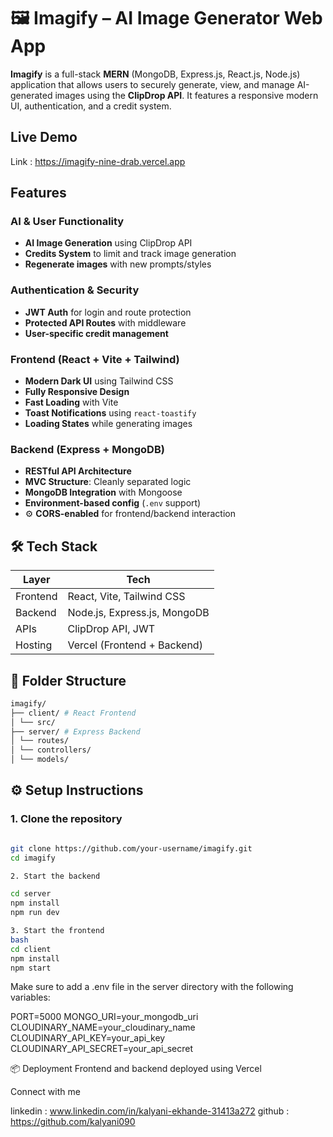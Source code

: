 # 🖼️ Imagify – AI Image Generator Web App

**Imagify** is a full-stack **MERN** (MongoDB, Express.js, React.js, Node.js) application that allows users to securely generate, view, and manage AI-generated images using the **ClipDrop API**. It features a responsive modern UI, authentication, and a credit system.


##  Live Demo

Link : https://imagify-nine-drab.vercel.app


##  Features

###  AI & User Functionality
-  **AI Image Generation** using ClipDrop API
-  **Credits System** to limit and track image generation
-  **Regenerate images** with new prompts/styles

###  Authentication & Security
-  **JWT Auth** for login and route protection
-  **Protected API Routes** with middleware
-  **User-specific credit management**

###  Frontend (React + Vite + Tailwind)
- **Modern Dark UI** using Tailwind CSS
-  **Fully Responsive Design**
-  **Fast Loading** with Vite
-  **Toast Notifications** using `react-toastify`
-  **Loading States** while generating images

###  Backend (Express + MongoDB)
-  **RESTful API Architecture**
-  **MVC Structure**: Cleanly separated logic
-  **MongoDB Integration** with Mongoose
-  **Environment-based config** (`.env` support)
- ⚙ **CORS-enabled** for frontend/backend interaction


## 🛠 Tech Stack

| Layer     | Tech                                 |
|-----------|--------------------------------------|
| Frontend  | React, Vite, Tailwind CSS            |
| Backend   | Node.js, Express.js, MongoDB         |
| APIs      | ClipDrop API, JWT                    |
| Hosting   | Vercel (Frontend + Backend)          |


## 📁 Folder Structure

```bash
imagify/
├── client/ # React Frontend
│ └── src/
├── server/ # Express Backend
│ └── routes/
│ └── controllers/
│ └── models/

```

## ⚙️ Setup Instructions

### 1. Clone the repository
```bash

git clone https://github.com/your-username/imagify.git
cd imagify

2. Start the backend

cd server
npm install
npm run dev

3. Start the frontend
bash
cd client
npm install
npm start

```
Make sure to add a .env file in the server directory with the following variables:

PORT=5000
MONGO_URI=your_mongodb_uri
CLOUDINARY_NAME=your_cloudinary_name
CLOUDINARY_API_KEY=your_api_key
CLOUDINARY_API_SECRET=your_api_secret

📦 Deployment
Frontend and backend deployed using Vercel

Connect with me

linkedin : www.linkedin.com/in/kalyani-ekhande-31413a272
github : https://github.com/kalyani090

